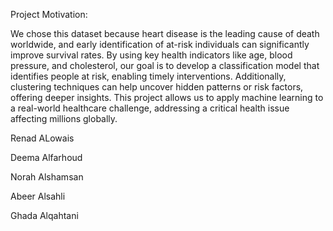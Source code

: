 Project Motivation:


We chose this dataset because heart disease is the leading cause of death worldwide, and early identification of at-risk individuals can significantly improve survival rates.
By using key health indicators like age, blood pressure, and cholesterol, our goal is to develop a classification model that identifies people at risk, enabling timely interventions. Additionally, clustering techniques can help uncover hidden patterns or risk factors, offering deeper insights. 
This project allows us to apply machine learning to a real-world healthcare challenge, addressing a critical health issue affecting millions globally.


Renad ALowais

Deema Alfarhoud

Norah Alshamsan

Abeer Alsahli

Ghada Alqahtani
